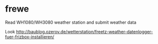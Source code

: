 # frewe
Read WH1080/WH3080 weather station and submit weather data

Look http://baublog.ozerov.de/wetterstation/freetz-weather-datenlogger-fuer-frizbox-installieren/

